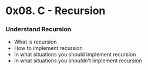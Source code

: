 # 0x08. C - Recursion

### Understand Recursion


* What is recursion
* How to implement recursion
* In what situations you should implement recursion
* In what situations you shouldn’t implement recursion
